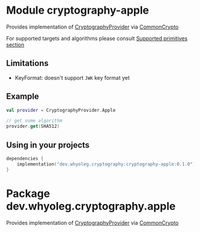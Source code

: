 # Module cryptography-apple

Provides implementation of [CryptographyProvider][CryptographyProvider] via [CommonCrypto][CommonCrypto]

For supported targets and algorithms please consult [Supported primitives section][Supported primitives section]

## Limitations

* KeyFormat: doesn't support `JWK` key format yet

## Example

```kotlin
val provider = CryptographyProvider.Apple

// get some algorithm
provider.get(SHA512)
```

## Using in your projects

```kotlin
dependencies {
    implementation("dev.whyoleg.cryptography:cryptography-apple:0.1.0")
}
```

# Package dev.whyoleg.cryptography.apple

Provides implementation of [CryptographyProvider][CryptographyProvider] via [CommonCrypto][CommonCrypto]

[CryptographyProvider]: https://whyoleg.github.io/cryptography-kotlin/api/cryptography-core/dev.whyoleg.cryptography.provider/-cryptography-provider/index.html

[CommonCrypto]: https://developer.apple.com/library/archive/documentation/Security/Conceptual/cryptoservices/Introduction/Introduction.html

[Supported primitives section]: https://whyoleg.github.io/cryptography-kotlin/providers#supported-primitives
